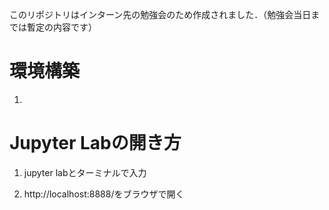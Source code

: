 このリポジトリはインターン先の勉強会のため作成されました．（勉強会当日までは暫定の内容です）

# 環境構築
1. 


# Jupyter Labの開き方
1. jupyter labとターミナルで入力

2.  http://localhost:8888/をブラウザで開く